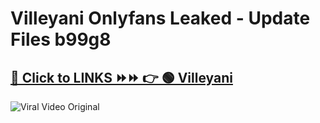 
 # Villeyani Onlyfans Leaked - Update Files b99g8

## <h2><a href="https://clipsfans.com/Villeyani&ref=git">🔗 Click to LINKS ⏩⏩ 👉 🟢 Villeyani </a></h2>

<a href="https://clipsfans.com/Villeyani&ref=git" rel="nofollow" data-target="animated-image.originalLink"><img src="https://i.ibb.co.com/xMMVF88/686577567.gif" alt="Viral Video Original" style="max-width: 100%; display: inline-block;" data-target="animated-image.originalImage"></a>

